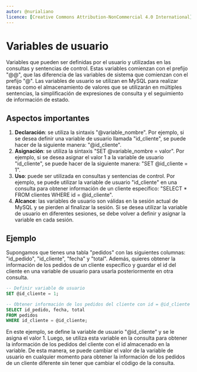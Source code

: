 ```yaml
---
autor: @nurialiano
licence: [Creative Commons Attribution-NonCommercial 4.0 International](https://creativecommons.org/licenses/by-nc/4.0/legalcode)
---
```


# Variables de usuario

Variables que pueden ser definidas por el usuario y utilizadas en las consultas y sentencias de control. Estas variables comienzan con el prefijo "@@", que las diferencia de las variables de sistema que comienzan con el prefijo "@". Las variables de usuario se utilizan en MySQL para realizar tareas como el almacenamiento de valores que se utilizarán en múltiples sentencias, la simplificación de expresiones de consulta y el seguimiento de información de estado.

## Aspectos importantes

1. **Declaración**: se utiliza la sintaxis "@variable_nombre". Por ejemplo, si se desea definir una variable de usuario llamada "id_cliente", se puede hacer de la siguiente manera: "@id_cliente".
2. **Asignación**: se utiliza la sintaxis "SET @variable_nombre = valor". Por ejemplo, si se desea asignar el valor 1 a la variable de usuario "id_cliente", se puede hacer de la siguiente manera: "SET @id_cliente = 1".
3. **Uso**: puede ser utilizada en consultas y sentencias de control. Por ejemplo, se puede utilizar la variable de usuario "id_cliente" en una consulta para obtener información de un cliente específico: "SELECT * FROM clientes WHERE id = @id_cliente".
4. **Alcance**: las variables de usuario son válidas en la sesión actual de MySQL y se pierden al finalizar la sesión. Si se desea utilizar la variable de usuario en diferentes sesiones, se debe volver a definir y asignar la variable en cada sesión.

## Ejemplo

Supongamos que tienes una tabla "pedidos" con las siguientes columnas: "id_pedido", "id_cliente", "fecha" y "total". Además, quieres obtener la información de los pedidos de un cliente específico y guardar el id del cliente en una variable de usuario para usarla posteriormente en otra consulta.

~~~sql
-- Definir variable de usuario
SET @id_cliente = 1;

-- Obtener información de los pedidos del cliente con id = @id_cliente
SELECT id_pedido, fecha, total
FROM pedidos
WHERE id_cliente = @id_cliente;
~~~

En este ejemplo, se define la variable de usuario "@id_cliente" y se le asigna el valor 1. Luego, se utiliza esta variable en la consulta para obtener la información de los pedidos del cliente con el id almacenado en la variable. De esta manera, se puede cambiar el valor de la variable de usuario en cualquier momento para obtener la información de los pedidos de un cliente diferente sin tener que cambiar el código de la consulta.